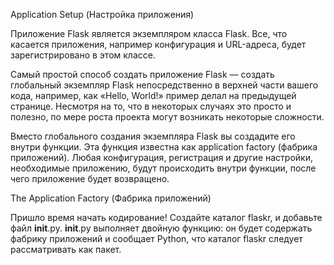 Application Setup (Настройка приложения)

Приложение Flask является экземпляром класса Flask. Все, что касается приложения, например
конфигурация и URL-адреса, будет зарегистрировано в этом классе.

Самый простой способ создать приложение Flask — создать глобальный экземпляр Flask
непосредственно в верхней части вашего кода, например, как «Hello, World!» пример делал
на предыдущей странице. Несмотря на то, что в некоторых случаях это просто и полезно,
по мере роста проекта могут возникать некоторые сложности.

Вместо глобального создания экземпляра Flask вы создадите его внутри функции. Эта функция
известна как application factory (фабрика приложений). Любая конфигурация, регистрация и
другие настройки, необходимые приложению, будут происходить внутри функции, после чего
приложение будет возвращено.

The Application Factory (Фабрика приложений)

Пришло время начать кодирование! Создайте каталог flaskr, и добавьте файл __init__.py.
__init__.py выполняет двойную функцию: он будет содержать фабрику приложений и сообщает
Python, что каталог flaskr следует рассматривать как пакет.